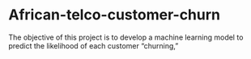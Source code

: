 # African-telco-customer-churn
The objective of this project is to develop a machine learning model to predict the likelihood of each customer “churning,”
